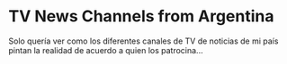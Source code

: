 # TV News Channels from Argentina

Solo quería ver como los diferentes canales de TV de noticias de mi país pintan la realidad de acuerdo a quien los patrocina...